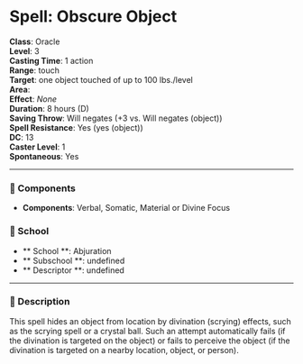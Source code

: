 
# Spell: Obscure Object
**Class**: Oracle  
**Level**: 3  
**Casting Time**: 1 action  
**Range**: touch  
**Target**: one object touched of up to 100 lbs./level  
**Area**:   
**Effect**: _None_  
**Duration**: 8 hours (D)  
**Saving Throw**: Will negates (+3 vs. Will negates (object))  
**Spell Resistance**: Yes (yes (object))  
**DC**: 13  
**Caster Level**: 1  
**Spontaneous**: Yes

---

### 🔮 Components
- **Components**: Verbal, Somatic, Material or Divine Focus

### 🏫 School
- ** School **: Abjuration
- ** Subschool **: undefined
- ** Descriptor **: undefined
---

### 📜 Description
This spell hides an object from location by divination (scrying) effects, such as the scrying spell or a crystal ball. Such an attempt automatically fails (if the divination is targeted on the object) or fails to perceive the object (if the divination is targeted on a nearby location, object, or person).
